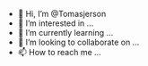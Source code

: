 - 👋 Hi, I’m @Tomasjerson
- 👀 I’m interested in ...
- 🌱 I’m currently learning ...
- 💞️ I’m looking to collaborate on ...
- 📫 How to reach me ...

<!---
Tomasjerson/Tomasjerson is a ✨ special ✨ repository because its `README.md` (this file) appears on your GitHub profile.
You can click the Preview link to take a look at your changes.
--->
